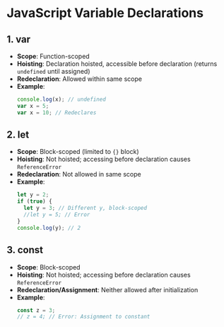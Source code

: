 # JavaScript Variable Declarations

## 1. var
- **Scope**: Function-scoped
- **Hoisting**: Declaration hoisted, accessible before declaration (returns `undefined` until assigned)
- **Redeclaration**: Allowed within same scope
- **Example**:
  ```javascript
  console.log(x); // undefined
  var x = 5;
  var x = 10; // Redeclares
  ```

## 2. let
- **Scope**: Block-scoped (limited to `{}` block)
- **Hoisting**: Not hoisted; accessing before declaration causes `ReferenceError`
- **Redeclaration**: Not allowed in same scope
- **Example**:
  ```javascript
  let y = 2;
  if (true) {
    let y = 3; // Different y, block-scoped
    //let y = 5; // Error
  }
  console.log(y); // 2
  ```

## 3. const
- **Scope**: Block-scoped
- **Hoisting**: Not hoisted; accessing before declaration causes `ReferenceError`
- **Redeclaration/Assignment**: Neither allowed after initialization
- **Example**:
  ```javascript
  const z = 3;
  // z = 4; // Error: Assignment to constant
  ```
